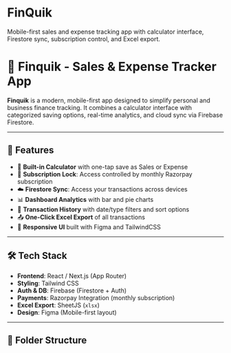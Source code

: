 # FinQuik
Mobile-first sales and expense tracking app with calculator interface, Firestore sync, subscription control, and Excel export.

# 💼 Finquik - Sales & Expense Tracker App

**Finquik** is a modern, mobile-first app designed to simplify personal and business finance tracking. It combines a calculator interface with categorized saving options, real-time analytics, and cloud sync via Firebase Firestore.

---

## 🚀 Features

- 🧮 **Built-in Calculator** with one-tap save as Sales or Expense
- 🔐 **Subscription Lock**: Access controlled by monthly Razorpay subscription
- ☁️ **Firestore Sync**: Access your transactions across devices
- 📊 **Dashboard Analytics** with bar and pie charts
- 📁 **Transaction History** with date/type filters and sort options
- 📤 **One-Click Excel Export** of all transactions
- 📱 **Responsive UI** built with Figma and TailwindCSS

---

## 🛠️ Tech Stack

- **Frontend**: React / Next.js (App Router)
- **Styling**: Tailwind CSS
- **Auth & DB**: Firebase (Firestore + Auth)
- **Payments**: Razorpay Integration (monthly subscription)
- **Excel Export**: SheetJS (`xlsx`)
- **Design**: Figma (Mobile-first layout)

---

## 🧠 Folder Structure
